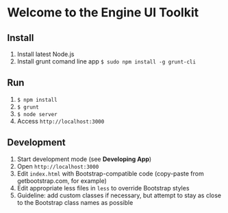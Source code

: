 # Welcome to the Engine UI Toolkit

## Install

1. Install latest Node.js
1. Install grunt comand line app `$ sudo npm install -g grunt-cli`

## Run

1. `$ npm install`
1. `$ grunt`
1. `$ node server`
1. Access `http://localhost:3000`

## Development

1. Start development mode (see **Developing App**)
1. Open `http://localhost:3000`
1. Edit `index.html` with Bootstrap-compatible code (copy-paste from getbootstrap.com, for example)
1. Edit appropriate less files in `less` to override Bootstrap styles
1. Guideline: add custom classes if necessary, but attempt to stay as close to the Bootstrap class names as possible
